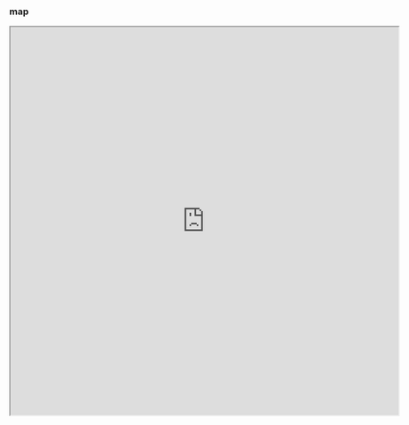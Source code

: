 ### map
<iframe src="https://duckduckgo.com/?t=ffab&q={{title}}&ia=web&iaxm=about" width="700" height="700" ></iframe>
